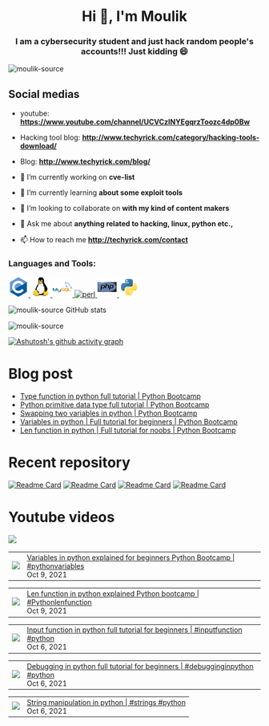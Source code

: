 <h1 align="center">Hi 👋, I'm Moulik</h1>
<h3 align="center">I am a cybersecurity student and just hack random people's accounts!!! Just kidding 😄</h3>

<p align="left"> <img src="https://komarev.com/ghpvc/?username=moulik-source&label=Profile%20views&color=0e75b6&style=flat" alt="moulik-source" /> </p> 

## Social medias
- youtube: **https://www.youtube.com/channel/UCVCzINYEgqrzToozc4dp0Bw**
- Hacking tool blog: **http://www.techyrick.com/category/hacking-tools-download/**
- Blog: **http://www.techyrick.com/blog/**

- 🔭 I’m currently working on **cve-list**

- 🌱 I’m currently learning **about some exploit tools**

- 👯 I’m looking to collaborate on **with my kind of content makers**

- 💬 Ask me about **anything related to hacking, linux, python etc.,**

- 📫 How to reach me **http://techyrick.com/contact**


<h3 align="left">Languages and Tools:</h3>
<p align="left"> <a href="https://www.cprogramming.com/" target="_blank"> <img src="https://raw.githubusercontent.com/devicons/devicon/master/icons/c/c-original.svg" alt="c" width="40" height="40"/> </a> <a href="https://www.linux.org/" target="_blank"> <img src="https://raw.githubusercontent.com/devicons/devicon/master/icons/linux/linux-original.svg" alt="linux" width="40" height="40"/> </a> <a href="https://www.mysql.com/" target="_blank"> <img src="https://raw.githubusercontent.com/devicons/devicon/master/icons/mysql/mysql-original-wordmark.svg" alt="mysql" width="40" height="40"/> </a> <a href="https://www.perl.org/" target="_blank"> <img src="https://api.iconify.design/logos-perl.svg" alt="perl" width="40" height="40"/> </a> <a href="https://www.php.net" target="_blank"> <img src="https://raw.githubusercontent.com/devicons/devicon/master/icons/php/php-original.svg" alt="php" width="40" height="40"/> </a> <a href="https://www.python.org" target="_blank"> <img src="https://raw.githubusercontent.com/devicons/devicon/master/icons/python/python-original.svg" alt="python" width="40" height="40"/> </a> </p>



![moulik-source GitHub stats](https://github-readme-stats.vercel.app/api?username=moulik-source&show_icons=true&theme=vision-friendly-dark)

<p><img align="center" src="https://github-readme-streak-stats.herokuapp.com/?user=moulik-source&theme=vision-friendly-dark" alt="moulik-source" /></p>

[![Ashutosh's github activity graph](https://activity-graph.herokuapp.com/graph?username=moulik-source&bg_color=000000&color=00ff33&line=1e00ff&point=ff0000&area=true&hide_border=true)](https://github.com/ashutosh00710/github-readme-activity-graph)

# Blog post
<!-- BLOG-POST-LIST:START -->
- [Type function in python full tutorial | Python Bootcamp](https://techyrick.com/type-function-in-python/)
- [Python primitive data type full tutorial | Python Bootcamp](https://techyrick.com/python-primitive-data-type-full-tutorial-python-bootcamp/)
- [Swapping two variables in python | Python Bootcamp](https://techyrick.com/swapping-two-variables-in-python/)
- [Variables in python | Full tutorial for beginners | Python Bootcamp](https://techyrick.com/variables-in-python-full-tutorial/)
- [Len function in python | Full tutorial for noobs | Python Bootcamp](https://techyrick.com/len-function-in-python/)
<!-- BLOG-POST-LIST:END -->

# Recent repository 

[![Readme Card](https://github-readme-stats.vercel.app/api/pin/?username=moulik-source&repo=ddos&theme=outrun)](https://github.com/moulik-source/ddos) 
[![Readme Card](https://github-readme-stats.vercel.app/api/pin/?username=moulik-source&repo=port-scan&theme=outrun)](https://github.com/moulik-source/port-scan)
[![Readme Card](https://github-readme-stats.vercel.app/api/pin/?username=moulik-source&repo=webcheck&theme=outrun)](https://github.com/moulik-source/webcheck)
[![Readme Card](https://github-readme-stats.vercel.app/api/pin/?username=moulik-source&repo=social&theme=outrun)](https://github.com/moulik-source/social)

# Youtube videos

[<img src="https://img.shields.io/badge/-Subscribe-red?style=for-the-badge&logo=youtube&logoColor=white"/>](https://www.youtube.com/channel/UCVCzINYEgqrzToozc4dp0Bw?sub_confirmation=1)

<!-- YOUTUBE:START --><table><tr><td><a href="https://www.youtube.com/watch?v=2IhJA7SMa3c"><img width="140px" src="https://i.ytimg.com/vi/2IhJA7SMa3c/mqdefault.jpg"></a></td>
<td><a href="https://www.youtube.com/watch?v=2IhJA7SMa3c">Variables in python explained for beginners Python Bootcamp | #pythonvariables</a><br/>Oct 9, 2021</td></tr></table>
<table><tr><td><a href="https://www.youtube.com/watch?v=AAorUgzL2c0"><img width="140px" src="https://i.ytimg.com/vi/AAorUgzL2c0/mqdefault.jpg"></a></td>
<td><a href="https://www.youtube.com/watch?v=AAorUgzL2c0">Len function in python explained Python bootcamp | #Pythonlenfunction</a><br/>Oct 9, 2021</td></tr></table>
<table><tr><td><a href="https://www.youtube.com/watch?v=-bbtqpGj7gA"><img width="140px" src="https://i.ytimg.com/vi/-bbtqpGj7gA/mqdefault.jpg"></a></td>
<td><a href="https://www.youtube.com/watch?v=-bbtqpGj7gA">Input function in python full tutorial for beginners | #inputfunction #python</a><br/>Oct 6, 2021</td></tr></table>
<table><tr><td><a href="https://www.youtube.com/watch?v=AxSIo7E33QI"><img width="140px" src="https://i.ytimg.com/vi/AxSIo7E33QI/mqdefault.jpg"></a></td>
<td><a href="https://www.youtube.com/watch?v=AxSIo7E33QI">Debugging in python full tutorial for beginners | #debugginginpython #python</a><br/>Oct 6, 2021</td></tr></table>
<table><tr><td><a href="https://www.youtube.com/watch?v=MKxvhevSLIc"><img width="140px" src="https://i.ytimg.com/vi/MKxvhevSLIc/mqdefault.jpg"></a></td>
<td><a href="https://www.youtube.com/watch?v=MKxvhevSLIc">String manipulation in python | #strings #python</a><br/>Oct 6, 2021</td></tr></table>
<!-- YOUTUBE:END -->

